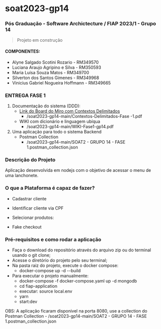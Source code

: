 # soat2023-gp14
### Pós Graduação - Software Archictecture / FIAP 2023/1 - Grupo 14
>  Projeto em construção

#### COMPONENTES:
- Alyne Salgado Scotini Rozario - RM349570
- Luciana Araujo Agripino e Silva - RM350593 
- Maria Luísa Souza Matos - RM349700 
- Silverton dos Santos Gimenes - RM349968
- Vinicius Gabriel Nogueira Hoffmann - RM349665 

### ENTREGA FASE 1
1. Documentação do sistema (DDD):
   - [Link do Board do Miro com Contextos Delimitados](https://miro.com/app/board/uXjVMLGA6LU=/)
     - /soat2023-gp14-main/Contextos-Delimitados-Fase -1.pdf
   - WIKI com dicionário e linguagem ubíqua 
     - /soat2023-gp14-main/WIKI-Fase1-gp14.pdf
2. Uma aplicação para todo o sistema Backend
   - Postman Collection 
     - /soat2023-gp14-main/SOAT2 - GRUPO 14 - FASE 1.postman_collection.json

### Descrição do Projeto
Aplicação desenvolvida em nodejs com o objetivo de acessar o menu de uma lanchonete.

### O que a Plataforma é capaz de fazer?

- Cadastrar cliente

- Identificar cliente via CPF

- Selecionar produtos:

- Fake checkout


### Pré-requisitos e como rodar a aplicação

- Faça o download do repositório através do arquivo zip ou do terminal usando o git clone;
- Acesse o diretório do projeto pelo seu terminal;
- Na pasta raiz do projeto, execute o docker compose:
  - docker-compose up -d --build
- Para executar o projeto manualmente:
  - docker-compose -f docker-compose.yaml up -d mongodb 
  - cd fiap-application
  - executar: source local.env
  - yarn
  - start:dev

OBS: A aplicação ficaram disponivel na porta 8080, use a collection do Postman Collection
      - /soat2023-gp14-main/SOAT2 - GRUPO 14 - FASE 1.postman_collection.json